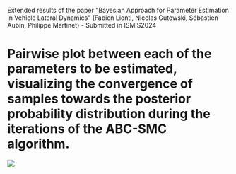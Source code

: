 Extended results of the paper "Bayesian Approach for Parameter Estimation in Vehicle Lateral Dynamics" (Fabien Lionti, Nicolas Gutowski, Sébastien Aubin, Philippe Martinet) - Submitted in ISMIS2024

# Pairwise plot between each of the parameters to be estimated, visualizing the convergence of samples towards the posterior probability distribution during the iterations of the ABC-SMC algorithm.


![](https://github.com/mabresearchstudy/BayesianAppISMIS/blob/main/Figures/ABC-SMC_population.png)
